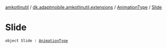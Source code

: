 [amkotlinutil](../../index.md) / [dk.adaptmobile.amkotlinutil.extensions](../index.md) / [AnimationType](index.md) / [Slide](-slide.md)

# Slide

`object Slide : `[`AnimationType`](index.md)